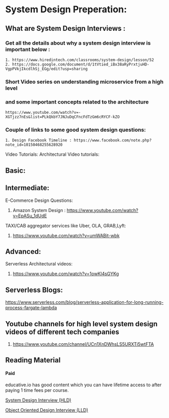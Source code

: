 # System Design Preperation: 

## What are System Design Interviews : 
### Get all the details about why a system design interview is important below :  
    1. https://www.hiredintech.com/classrooms/system-design/lesson/52
    2. https://docs.google.com/document/d/1tVtied_iBx38aRyPrxtjuHD-VgpPVkjIkcdlhSj_EGg/edit?usp=sharing
### Short Video series on understanding microservice from a high level 
### and some important concepts related to the architecture
    https://www.youtube.com/watch?v=-XGTjzz7nEs&list=PLkQkbY7JNJuDqCFncFdTzGm6cRYCF-kZO
### Couple of links to some good system design questions: 
    1. Design Facebook Timeline : https://www.facebook.com/note.php?note_id=10150468255628920

Video Tutorials:
Architectural Video tutorials:
## Basic: 

## Intermediate: 
E-Commerce Design Questions: 
1. Amazon System Design : https://www.youtube.com/watch?v=EpASu_1dUdE

TAXI/CAB aggregator services like Uber, OLA, GRAB,Lyft:
1. https://www.youtube.com/watch?v=umWABit-wbk

## Advanced:

Serverless Architectural videos:
1. https://www.youtube.com/watch?v=1owKl4sGYKg

## Serverless Blogs: 
https://www.serverless.com/blog/serverless-application-for-long-running-process-fargate-lambda

## Youtube channels for high level system design videos of different tech companies
1. https://www.youtube.com/channel/UCn1XnDWhsLS5URXTi5wtFTA

## Reading Material
#### Paid
educative.io has good content which you can have lifetime access to after paying 1 time fees per course.
    
[System Design Interview (HLD)](https://www.educative.io/courses/grokking-the-system-design-interview/3j6NnJrpp5p)

[Object Oriented Design Interview (LLD)](https://www.educative.io/courses/grokking-the-object-oriented-design-interview)
     

